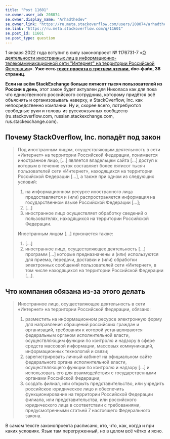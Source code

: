 ```yaml
---
title: "Post 11601"
se.owner.user_id: 208074
se.owner.display_name: "Arhadthedev"
se.owner.link: "https://ru.meta.stackoverflow.com/users/208074/arhadthedev"
se.link: "https://ru.meta.stackoverflow.com/q/11601"
se.post_id: 11601
se.post_type: question
---
```

<p>1 января 2022 года вступит в силу законопроект № 1176731-7 «<a href="https://sozd.duma.gov.ru/bill/1176731-7" rel="nofollow noreferrer">О деятельности иностранных лиц в информационно-телекоммуникационной сети &quot;Интернет&quot; на территории Российской Федерации</a>». <strong>Уже есть <a href="https://sozd.duma.gov.ru/download/05B6BBA2-79EE-46C6-9CAF-A7A252B532B5" rel="nofollow noreferrer">текст проекта в третьем чтении</a>, doc-файл, 38 страниц</strong>.</p>
<p><strong>Если на всём StackExchange больше пятисот тысяч пользователей из России в день</strong>, этот закон будет актуален для Николаса как для пока что единственного российского сотрудника, которому придётся всё объяснять и организовывать наверху, и StackOverflow, Inc. как непосредственно компании. Ну и, скорее всего, потребуются свободные руки и головы из русскоязычных сообществ (ru.stackoverflow.com, russian.stackexchange.com, rus.stackexchange.com).</p>
<h2>Почему StackOverflow, Inc. попадёт под закон</h2>
<blockquote>
<p>Под иностранным лицом, осуществляющим деятельность в сети «Интернет» на территории Российской Федерации, понимается иностранное лицо, [...] является владельцем сайта [...] доступ к которым в течение суток составляет более пятисот тысяч пользователей сети «Интернет», находящихся на территории Российской Федерации [...], а также при одном из следующих условий:</p>
<ol>
<li>на информационном ресурсе иностранного лица предоставляется и (или) распространяется информация на государственном языке Российской Федерации [...];</li>
<li>[...]</li>
<li>иностранное лицо осуществляет обработку сведений о пользователях, находящихся на территории Российской Федерации.</li>
</ol>
<p>Иностранным лицом [...] признается также:</p>
<ol>
<li>[...]</li>
<li>иностранное лицо, осуществляющее деятельность [...] программ [...] которые предназначены и (или) используются для приема, передачи, доставки и (или) обработки электронных сообщений пользователей сети «Интернет», в том числе находящихся на территории Российской Федерации [...].</li>
</ol>
</blockquote>
<h2>Что компания обязана из-за этого делать</h2>
<blockquote>
<p>Иностранное лицо, осуществляющее деятельность в сети «Интернет» на территории Российской Федерации, обязано:</p>
<ol>
<li>разместить на информационном ресурсе электронную форму для направления обращений российских граждан и организаций, требования к которой устанавливаются федеральным органом исполнительной власти, осуществляющим функции по контролю и надзору в сфере средств массовой информации, массовых коммуникаций, информационных технологий и связи;</li>
<li>зарегистрировать личный кабинет на официальном сайте федерального органа исполнительной власти, осуществляющего функции по контролю и надзору [...] и использовать его для взаимодействия с государственными органами Российской Федерации;</li>
<li>создать филиал, или открыть представительство, или учредить российское юридическое лицо и обеспечить функционирование на территории Российской Федерации филиала, или представительства, или российского юридического лица в соответствии с требованиями, предусмотренными статьей 7 настоящего Федерального закона.</li>
</ol>
</blockquote>
<p>В самом тексте законопроекта расписано, кто, что, как, когда и при каких условиях. Язык там перегруженный, но в целом всё чётко и ясно.</p>
